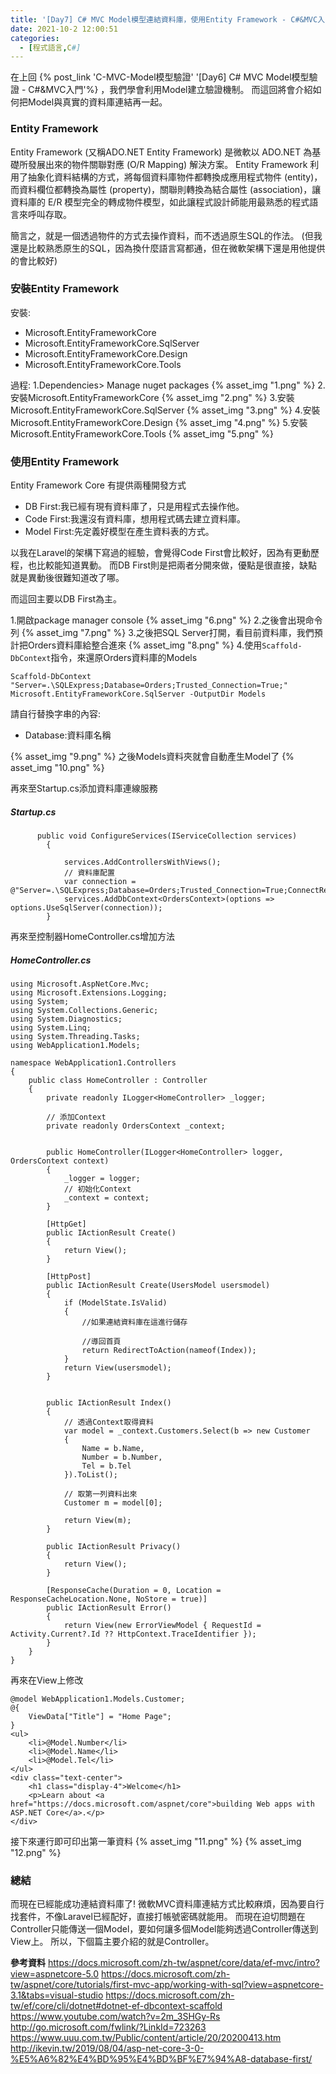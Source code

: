 ```yaml
---
title: '[Day7] C# MVC Model模型連結資料庫，使用Entity Framework - C#&MVC入門'
date: 2021-10-2 12:00:51
categories:
  - [程式語言,C#]
---
```

在上回 {% post_link 'C-MVC-Model模型驗證' '[Day6] C# MVC Model模型驗證 - C#&MVC入門'%}  ，我們學會利用Model建立驗證機制。
而這回將會介紹如何把Model與真實的資料庫連結再一起。

### Entity Framework 

Entity Framework (又稱ADO.NET Entity Framework) 是微軟以 ADO.NET 為基礎所發展出來的物件關聯對應 (O/R Mapping) 解決方案。
Entity Framework 利用了抽象化資料結構的方式，將每個資料庫物件都轉換成應用程式物件 (entity)，而資料欄位都轉換為屬性 (property)，關聯則轉換為結合屬性 (association)，讓資料庫的 E/R 模型完全的轉成物件模型，如此讓程式設計師能用最熟悉的程式語言來呼叫存取。

簡言之，就是一個透過物件的方式去操作資料，而不透過原生SQL的作法。
(但我還是比較熟悉原生的SQL，因為換什麼語言寫都通，但在微軟架構下還是用他提供的會比較好)

### 安裝Entity Framework
安裝:
+ Microsoft.EntityFrameworkCore
+ Microsoft.EntityFrameworkCore.SqlServer
+ Microsoft.EntityFrameworkCore.Design
+ Microsoft.EntityFrameworkCore.Tools

過程:
1.Dependencies> Manage nuget packages
{% asset_img "1.png" %}
2.安裝Microsoft.EntityFrameworkCore
{% asset_img "2.png" %}
3.安裝Microsoft.EntityFrameworkCore.SqlServer
{% asset_img "3.png" %}
4.安裝Microsoft.EntityFrameworkCore.Design
{% asset_img "4.png" %}
5.安裝Microsoft.EntityFrameworkCore.Tools
{% asset_img "5.png" %}
### 使用Entity Framework
Entity Framework Core 有提供兩種開發方式
+ DB First:我已經有現有資料庫了，只是用程式去操作他。
+ Code First:我還沒有資料庫，想用程式碼去建立資料庫。
+ Model First:先定義好模型在產生資料表的方式。

以我在Laravel的架構下寫過的經驗，會覺得Code First會比較好，因為有更動歷程，也比較能知道異動。
而DB First則是把兩者分開來做，優點是很直接，缺點就是異動後很難知道改了哪。

而這回主要以DB First為主。

1.開啟package manager console
{% asset_img "6.png" %}
2.之後會出現命令列
{% asset_img "7.png" %}
3.之後把SQL Server打開，看目前資料庫，我們預計把Orders資料庫給整合進來
{% asset_img "8.png" %}
4.使用<code>Scaffold-DbContext</code>指令，來還原Orders資料庫的Models
```
Scaffold-DbContext "Server=.\SQLExpress;Database=Orders;Trusted_Connection=True;" Microsoft.EntityFrameworkCore.SqlServer -OutputDir Models
```
請自行替換字串的內容:
+ Database:資料庫名稱

{% asset_img "9.png" %}
之後Models資料夾就會自動產生Model了
{% asset_img "10.png" %}

再來至Startup.cs添加資料庫連線服務
##### Startup.cs
```
      public void ConfigureServices(IServiceCollection services)
        {
            
            services.AddControllersWithViews();
            // 資料庫配置
            var connection = @"Server=.\SQLExpress;Database=Orders;Trusted_Connection=True;ConnectRetryCount=0";
            services.AddDbContext<OrdersContext>(options => options.UseSqlServer(connection));
        }
```
再來至控制器HomeController.cs增加方法
##### HomeController.cs
```
using Microsoft.AspNetCore.Mvc;
using Microsoft.Extensions.Logging;
using System;
using System.Collections.Generic;
using System.Diagnostics;
using System.Linq;
using System.Threading.Tasks;
using WebApplication1.Models;

namespace WebApplication1.Controllers
{
    public class HomeController : Controller
    {
        private readonly ILogger<HomeController> _logger;

        // 添加Context
        private readonly OrdersContext _context;


        public HomeController(ILogger<HomeController> logger, OrdersContext context)
        {
            _logger = logger;
            // 初始化Context
            _context = context;
        }

        [HttpGet]
        public IActionResult Create()
        {
            return View();
        }

        [HttpPost]
        public IActionResult Create(UsersModel usersmodel)
        {
            if (ModelState.IsValid)
            {
                //如果連結資料庫在這進行儲存

                //導回首頁
                return RedirectToAction(nameof(Index));
            }
            return View(usersmodel);
        }


        public IActionResult Index()
        {
            // 透過Context取得資料
            var model = _context.Customers.Select(b => new Customer
            {
                Name = b.Name,
                Number = b.Number,
                Tel = b.Tel
            }).ToList();

            // 取第一列資料出來
            Customer m = model[0];

            return View(m);
        }

        public IActionResult Privacy()
        {
            return View();
        }

        [ResponseCache(Duration = 0, Location = ResponseCacheLocation.None, NoStore = true)]
        public IActionResult Error()
        {
            return View(new ErrorViewModel { RequestId = Activity.Current?.Id ?? HttpContext.TraceIdentifier });
        }
    }
}
```
再來在View上修改
```
@model WebApplication1.Models.Customer;
@{
    ViewData["Title"] = "Home Page";
}
<ul>
    <li>@Model.Number</li>
    <li>@Model.Name</li>
    <li>@Model.Tel</li>
</ul>
<div class="text-center">
    <h1 class="display-4">Welcome</h1>
    <p>Learn about <a href="https://docs.microsoft.com/aspnet/core">building Web apps with ASP.NET Core</a>.</p>
</div>
```
接下來運行即可印出第一筆資料
{% asset_img "11.png" %}
{% asset_img "12.png" %}

### 總結
而現在已經能成功連結資料庫了!
微軟MVC資料庫連結方式比較麻煩，因為要自行找套件，不像Laravel已經配好，直接打帳號密碼就能用。
而現在迫切問題在Controller只能傳送一個Model，要如何讓多個Model能夠透過Controller傳送到View上。
所以，下個篇主要介紹的就是Controller。

**參考資料**
https://docs.microsoft.com/zh-tw/aspnet/core/data/ef-mvc/intro?view=aspnetcore-5.0
https://docs.microsoft.com/zh-tw/aspnet/core/tutorials/first-mvc-app/working-with-sql?view=aspnetcore-3.1&tabs=visual-studio
https://docs.microsoft.com/zh-tw/ef/core/cli/dotnet#dotnet-ef-dbcontext-scaffold
https://www.youtube.com/watch?v=2m_3SHGy-Rs
http://go.microsoft.com/fwlink/?LinkId=723263
https://www.uuu.com.tw/Public/content/article/20/20200413.htm
http://ikevin.tw/2019/08/04/asp-net-core-3-0-%E5%A6%82%E4%BD%95%E4%BD%BF%E7%94%A8-database-first/